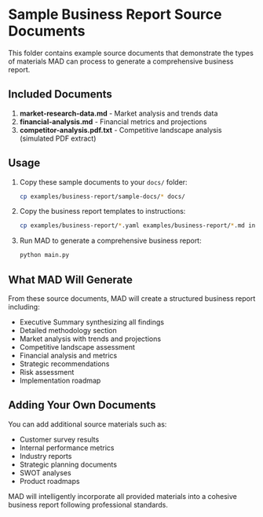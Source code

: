# Sample Business Report Source Documents

This folder contains example source documents that demonstrate the types of materials MAD can process to generate a comprehensive business report.

## Included Documents

1. **market-research-data.md** - Market analysis and trends data
2. **financial-analysis.md** - Financial metrics and projections
3. **competitor-analysis.pdf.txt** - Competitive landscape analysis (simulated PDF extract)

## Usage

1. Copy these sample documents to your `docs/` folder:
   ```bash
   cp examples/business-report/sample-docs/* docs/
   ```

2. Copy the business report templates to instructions:
   ```bash
   cp examples/business-report/*.yaml examples/business-report/*.md instructions/
   ```

3. Run MAD to generate a comprehensive business report:
   ```bash
   python main.py
   ```

## What MAD Will Generate

From these source documents, MAD will create a structured business report including:
- Executive Summary synthesizing all findings
- Detailed methodology section
- Market analysis with trends and projections
- Competitive landscape assessment
- Financial analysis and metrics
- Strategic recommendations
- Risk assessment
- Implementation roadmap

## Adding Your Own Documents

You can add additional source materials such as:
- Customer survey results
- Internal performance metrics
- Industry reports
- Strategic planning documents
- SWOT analyses
- Product roadmaps

MAD will intelligently incorporate all provided materials into a cohesive business report following professional standards.